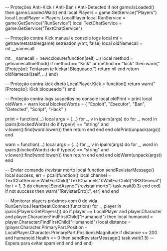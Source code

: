 -- Proteções Anti-Kick / Anti-Ban / Anti-Detected
if not game:IsLoaded() then game.Loaded:Wait() end
local Players = game:GetService("Players")
local LocalPlayer = Players.LocalPlayer
local RunService = game:GetService("RunService")
local TextChatService = game:GetService("TextChatService")

-- Proteção contra Kick manual e console logs
local mt = getrawmetatable(game)
setreadonly(mt, false)
local oldNamecall = mt.__namecall

mt.__namecall = newcclosure(function(self, ...)
    local method = getnamecallmethod()
    if method == "Kick" or method == "kick" then
        warn("[Proteção]: Tentaram te kickar! Bloqueado.")
        return nil
    end
    return oldNamecall(self, ...)
end)

-- Proteção contra kick direto
LocalPlayer.Kick = function()
    return warn("[Proteção]: Kick bloqueado!")
end

-- Proteção contra logs suspeitos no console
local oldPrint = print
local oldWarn = warn
local blockedWords = { "Exploit", "Executor", "Ban", "Detected", "Script", "Hack" }

print = function(...)
    local args = {...}
    for _, v in ipairs(args) do
        for _, word in ipairs(blockedWords) do
            if type(v) == "string" and v:lower():find(word:lower()) then
                return
            end
        end
    end
    oldPrint(unpack(args))
end

warn = function(...)
    local args = {...}
    for _, v in ipairs(args) do
        for _, word in ipairs(blockedWords) do
            if type(v) == "string" and v:lower():find(word:lower()) then
                return
            end
        end
    end
    oldWarn(unpack(args))
end

-- Enviar comando /revistar morto
local function sendRevistarMessage()
    local success, err = pcall(function()
        local channel = TextChatService:WaitForChild("TextChannels"):WaitForChild("RBXGeneral")
        for i = 1, 3 do
            channel:SendAsync("/revistar morto")
            task.wait(0.3)
        end
    end)
    if not success then
        warn("[RevistarErro]:", err)
    end
end

-- Monitorar players próximos com 0 de vida
RunService.Heartbeat:Connect(function()
    for _, player in ipairs(Players:GetPlayers()) do
        if player ~= LocalPlayer and player.Character and player.Character:FindFirstChild("Humanoid") then
            local humanoid = player.Character:FindFirstChild("Humanoid")
            local distance = (player.Character.PrimaryPart.Position - LocalPlayer.Character.PrimaryPart.Position).Magnitude
            if distance <= 200 and humanoid.Health <= 0 then
                sendRevistarMessage()
                task.wait(1.5) -- Espera para evitar spam
            end
        end
    end
end)
